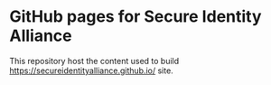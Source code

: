 # GitHub pages for Secure Identity Alliance

This repository host the content used to build https://secureidentityalliance.github.io/ site.
